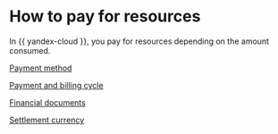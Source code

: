 # How to pay for resources

In {{ yandex-cloud }}, you pay for resources depending on the amount consumed.

[Payment method](payment-methods.md)

[Payment and billing cycle](billing-cycle.md)

[Financial documents](documents.md)

[Settlement currency](currency.md)

